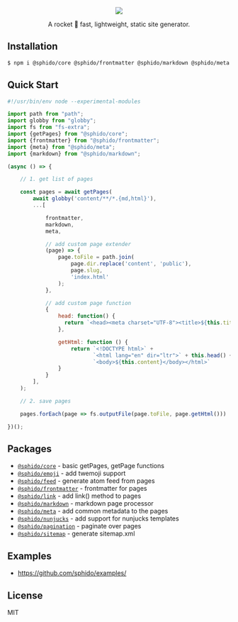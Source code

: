 
<p align="center">
  <a href="https://sphido.org">
    <img src="https://sphido.org/img/sphido.svg" width=""/>
  </a>
</p>


<p align="center">
  A rocket 🚀 fast, lightweight, static site generator.
</p>

## Installation

```bash
$ npm i @sphido/core @sphido/frontmatter @sphido/markdown @sphido/meta fs-extra globby
```

## Quick Start

```javascript
#!/usr/bin/env node --experimental-modules

import path from "path";
import globby from "globby";
import fs from "fs-extra";
import {getPages} from "@sphido/core";
import {frontmatter} from "@sphido/frontmatter";
import {meta} from "@sphido/meta";
import {markdown} from "@sphido/markdown";

(async () => {

    // 1. get list of pages

    const pages = await getPages(
        await globby('content/**/*.{md,html}'),
        ...[

            frontmatter,
            markdown,
            meta,

            // add custom page extender
            (page) => {
                page.toFile = path.join(
                    page.dir.replace('content', 'public'),
                    page.slug,
                    'index.html'
                );
            },

            // add custom page function
            {
                head: function() {
                  return `<head><meta charset="UTF-8"><title>${this.title}</title></head>`
                },

                getHtml: function () {
                    return `<!DOCTYPE html>` + 
                           `<html lang="en" dir="ltr">` + this.head() + 
                           `<body>${this.content}</body></html>`
                }
            }
        ],
    );

    // 2. save pages

    pages.forEach(page => fs.outputFile(page.toFile, page.getHtml()))

})();
```

## Packages

* [`@sphido/core`](https://github.com/sphido/sphido/tree/master/packages/sphido-core) - basic getPages, getPage functions
* [`@sphido/emoji`](https://github.com/sphido/sphido/tree/master/packages/sphido-emoji) - add twemoji support
* [`@sphido/feed`](https://github.com/sphido/sphido/tree/master/packages/sphido-feed) - generate atom feed from pages
* [`@sphido/frontmatter`](https://github.com/sphido/sphido/tree/master/packages/sphido-frontmatter) - frontmatter for pages
* [`@sphido/link`](https://github.com/sphido/sphido/tree/master/packages/sphido-link) - add link() method to pages
* [`@sphido/markdown`](https://github.com/sphido/sphido/tree/master/packages/sphido-markdown) - markdown page processor 
* [`@sphido/meta`](https://github.com/sphido/sphido/tree/master/packages/sphido-meta) - add common metadata to the pages
* [`@sphido/nunjucks`](https://github.com/sphido/sphido/tree/master/packages/sphido-nunjucks) - add support for nunjucks templates
* [`@sphido/pagination`](https://github.com/sphido/sphido/tree/master/packages/sphido-pagination) - paginate over pages
* [`@sphido/sitemap`](https://github.com/sphido/sphido/tree/master/packages/sphido-sitemap) - generate sitemap.xml

## Examples

* https://github.com/sphido/examples/

## License

MIT